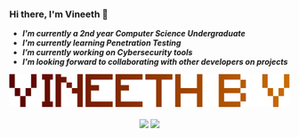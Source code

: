 ### Hi there, I'm Vineeth 👋

<!--
**vineethbv/vineethbv** is a ✨ _special_ ✨ repository because its `README.md` (this file) appears on your GitHub profile.

Here are some ideas to get you started:

- 🔭 I’m currently working on ...
- 🌱 I’m currently learning ...
- 👯 I’m looking to collaborate on ...
- 🤔 I’m looking for help with ...
- 💬 Ask me about ...
- 📫 How to reach me: ...
- 😄 Pronouns: ...
- ⚡ Fun fact: ...
-->

- ***I'm currently a 2nd year Computer Science Undergraduate***
- ***I'm currently learning Penetration Testing***
- ***I’m currently working on Cybersecurity tools***
- ***I'm looking forward to collaborating with other developers on projects***

<p align="center">
  <img src="logo_Personal.png">
  <br><br>
  <img src = "https://github-readme-stats.vercel.app/api?username=vineethbv&count_private=true&theme=algolia&show_icons=true&line_height=20" align = "center">
  <img src = "https://github-readme-stats.vercel.app/api/top-langs/?username=vineethbv&count_private=true&theme=algolia&count=6&lang_count=10&layout=compact" align = "center">
</p>
